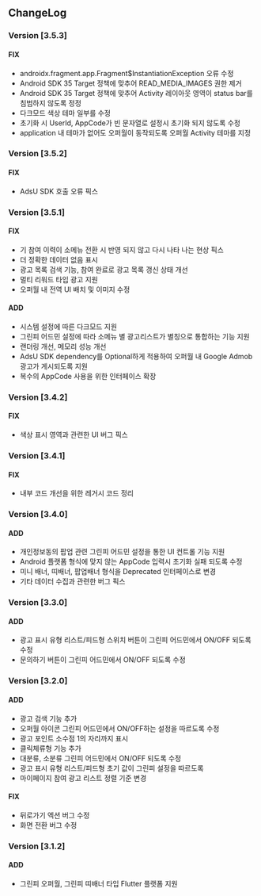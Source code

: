 ## ChangeLog
### Version [3.5.3]
#### FIX
- androidx.fragment.app.Fragment$InstantiationException 오류 수정
- Android SDK 35 Target 정책에 맞추어 READ_MEDIA_IMAGES 권한 제거
- Android SDK 35 Target 정책에 맞추어 Activity 레이아웃 영역이 status bar를 침범하지 않도록 정정
- 다크모드 색상 테마 일부를 수정
- 초기화 시 UserId, AppCode가 빈 문자열로 설정시 초기화 되지 않도록 수정
- application 내 테마가 없어도 오퍼월이 동작되도록 오퍼월 Activity 테마를 지정

### Version [3.5.2]
#### FIX
- AdsU SDK 호출 오류 픽스 

### Version [3.5.1]
#### FIX
- 기 참여 이력이 소메뉴 전환 시 반영 되지 않고 다시 나타 나는 현상 픽스
- 더 정확한 데이터 없음 표시
- 광고 목록 검색 기능, 참여 완료로 광고 목록 갱신 상태 개선
- 멀티 리워드 타입 광고 지원
- 오퍼월 내 전역 UI 배치 및 이미지 수정
#### ADD
- 시스템 설정에 따른 다크모드 지원
- 그린피 어드민 설정에 따라 소메뉴 별 광고리스트가 별칭으로 통합하는 기능 지원
- 랜더링 개선, 메모리 성능 개선
- AdsU SDK dependency를 Optional하게 적용하여 오퍼월 내 Google Admob 광고가 게시되도록 지원
- 복수의 AppCode 사용을 위한 인터페이스 확장

### Version [3.4.2]
#### FIX
- 색상 표시 영역과 관련한 UI 버그 픽스

### Version [3.4.1]
#### FIX
- 내부 코드 개선을 위한 레거시 코드 정리

### Version [3.4.0]
#### ADD
- 개인정보동의 팝업 관련 그린피 어드민 설정을 통한 UI 컨트롤 기능 지원
- Android 플랫폼 형식에 맞지 않는 AppCode 입력시 초기화 실패 되도록 수정
- 미니 배너, 띠배너, 팝업배너 형식을 Deprecated 인터페이스로 변경
- 기타 데이터 수집과 관련한 버그 픽스

### Version [3.3.0]
#### ADD
- 광고 표시 유형 리스트/피드형 스위치 버튼이 그린피 어드민에서 ON/OFF 되도록 수정
- 문의하기 버튼이 그린피 어드민에서 ON/OFF 되도록 수정

### Version [3.2.0]
#### ADD
- 광고 검색 기능 추가
- 오퍼월 아이콘 그린피 어드민에서 ON/OFF하는 설정을 따르도록 수정
- 광고 포인트 소수점 1의 자리까지 표시
- 클릭체류형 기능 추가
- 대분류, 소분류 그린피 어드민에서 ON/OFF 되도록 수정
- 광고 표시 유형 리스트/피드형 초기 값이 그린피 설정을 따르도록
- 마이페이지 참여 광고 리스트 정렬 기준 변경 
#### FIX 
- 뒤로가기 엑션 버그 수정
- 화면 전환 버그 수정

### Version [3.1.2]
#### ADD
- 그린피 오퍼월, 그린피 띠배너 타입 Flutter 플랫폼 지원